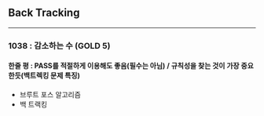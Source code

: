 ## Back Tracking

---

### 1038 : 감소하는 수 (GOLD 5)

#### 한줄 평 : PASS를 적절하게 이용해도 좋음(필수는 아님) / 규칙성을 찾는 것이 가장 중요한듯(백트렉킹 문제 특징)

- 브루트 포스 알고리즘
- 백 트랙킹
